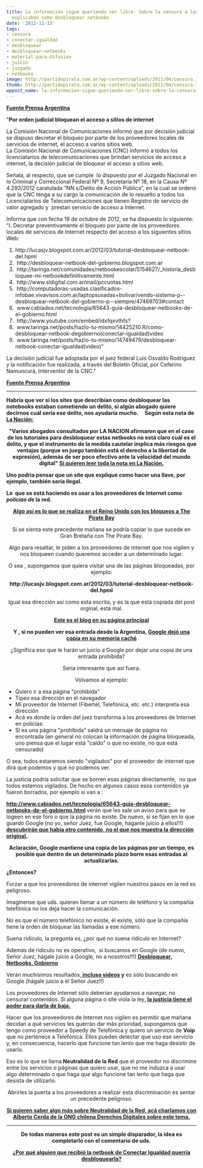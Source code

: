 ```yaml
---
title: La información sigue queriendo ser libre- Sobre la censura a las páginas que
  explicaban como desbloquear netbooks
date: '2012-11-13'
tags:
- censura
- conectar-igualdad
- desbloquear
- desbloquear-netbooks
- material-para-difusion
- juicio
- juzgado
- netbooks
image: http://partidopirata.com.ar/wp-content/uploads/2011/04/censura.jpg
thumb: http://partidopirata.com.ar/wp-content/uploads/2011/04/censura-150x150.jpg
wppost_name: la-informacion-sigue-queriendo-ser-libre-sobre-la-censura-a-las-paginas-que-explicaban-como-desbloquear-netbooks
---
```


<strong><a href="http://www.prensa.argentina.ar/2012/11/12/35882-por-orden-judicial-bloquean-el-acceso-a-sitios-de-internet.php" target="_blank">Fuente Prensa Argentina</a></strong>

"<strong>Por orden judicial bloquean el acceso a sitios de internet</strong>
<div id="copete_amp">La Comisión Nacional de Comunicaciones informó que por decisión judicial se dispuso decretar el bloqueo por parte de los proveedores locales de servicios de internet, el acceso a varios sitios web.</div>
La Comisión Nacional de Comunicaciones (CNC) informó a todos los licenciatarios de telecomunicaciones que brindan servicios de acceso a internet, la decisión judicial de bloquear el acceso a sitios web.

Señala, al respecto, que se cumple  lo dispuesto por el Juzgado Nacional en lo Criminal y Correccional Federal Nº 9, Secretaría Nº 18, en la Causa Nº 4.293/2012 caratulada “NN s/Delito de Acción Pública”, en la cual se ordenó que la CNC tenga a su cargo la comunicación de lo resuelto a todos los Licenciatarios de Telecomunicaciones que tienen Registro de servicio de valor agregado y  prestan servicio de acceso a Internet.

Informa que con fecha 19 de octubre de 2012, se ha dispuesto lo siguiente: “I. Decretar preventivamente el bloqueo por parte de los proveedores locales de servicios de Internet respecto del acceso a los siguientes sitios Web:
<ol>
	<li>http://lucasjv.blogspot.com.ar/2012/03/tutorial-desbloquear-netbook-del.hpml</li>
	<li> http://desbloquear-netbook-del-gobierno.blogspot.com.ar</li>
	<li> http://taringa.net/comunidades/netbookescolar/5154627/_historia_desbloquee-mi-netbookdefinitivamente.html</li>
	<li> http://www.sldigital.com.ar/mail/pccuotas.html</li>
	<li> http://computadoras-usadas.clasificados-infobae.vivavisos.com.ar/laptopsusadas+bolivar/vendo-sistema-p--desbloquear-netbook-del-gobierno-p--siempre/47469703#contact</li>
	<li> www.cabiados.net/tecnologia/65643-guia-desbloquear-netbooks-de-el-gobierno.html</li>
	<li> http://www.youtube.com/embed/idxfqxvthfs?</li>
	<li> www.taringa.net/posts/hazIo-tu-mismo/14425210.R/como-desbloquear-netbook-degobierno(conectar-igualdad)video</li>
	<li> www.taringa.net/posts/hazIo-tu-mismo/14749479/desbloquear-netbook-conectar-igualdad(video)”</li>
</ol>
La decisión judicial fue adoptada por el juez federal Luis Osvaldo Rodríguez y la notificación fue realizada, a través del Boletín Oficial, por Ceferino Namuncurá, Interventor de la CNC."

<strong><a href="http://www.prensa.argentina.ar/2012/11/12/35882-por-orden-judicial-bloquean-el-acceso-a-sitios-de-internet.php" target="_blank">Fuente Prensa Argentina</a></strong>

<hr />

<strong>Habría que ver si los sites que describían como desbloquear las notebooks estaban cometiendo un delito, si algún abogado quiere decirnos cuál sería ese delito, nos ayudaría mucho.     Según esta nota de <a href="http://www.lanacion.com.ar/1525931-prohiben-webs-que-explican-como-desbloquear-netbooks" target="_blank">La Nación:</a></strong>
<p style="text-align: center;"><strong>"Varios abogados consultados por LA NACION afirmaron que en el caso de los tutoriales para desbloquear estas netbooks no está claro cuál es el delito, y que el instrumento de la medida cautelar implica más riesgos que ventajas (porque en juego también está el derecho a la libertad de expresión), además de ser poco efectivo ante la velocidad del mundo digital"
<a href="http://www.lanacion.com.ar/1525931-prohiben-webs-que-explican-como-desbloquear-netbooks" target="_blank">Si quieren leer toda la nota en La Nación.</a>
</strong></p>
<strong>Uno podria pensar que un site que explique como hacer una llave, por ejemplo, también sería ilegal.
</strong>

<strong>Lo  que se está haciendo es usar a los proveedores de Internet como <em>policías d</em>e la red.</strong>
<p style="text-align: center;"><strong><a href="http://www.luchacontralapirateria.com/index.php?option=com_content&amp;view=article&amp;id=741:pirateria&amp;catid=41:noticias&amp;Itemid=52" target="_blank">Algo así es lo que se realiza en el Reino Unido con los bloqueos a The Pirate Bay</a></strong></p>
<p style="text-align: center;">Si se sienta este precedente mañana se podría copiar lo que sucede en Gran Bretaña con The Pirate Bay.</p>
<p style="text-align: center;">Algo para resaltar, le piden a los proveedores de internet que nos vigilen y nos bloqueen cuando queremos acceder a un determinado lugar.</p>
<p style="text-align: center;">O sea , supongamos que quiera visitar una de las páginas bloqueadas, por ejemplo:</p>
<p style="text-align: center;"><strong>http://lucasjv.blogspot.com.ar/2012/03/tutorial-desbloquear-netbook-del.hpml</strong></p>
<p style="text-align: center;">Igual esa dirección así como esta escrita, y es la que está copiada del post orginal, está mal.</p>
<p style="text-align: center;"><strong><a href="http://lucasjv.blogspot.com/" target="_blank">Este es el blog en su página principal</a></strong></p>
<p style="text-align: center;"><strong>Y , si no pueden ver esa entrada desde la Argentina, <a href="http://webcache.googleusercontent.com/search?q=cache:GyqHJ8Y3quYJ:lucasjv.blogspot.com/2012/03/tutorial-desbloquear-netbook-del.html+http://lucasjv.blogspot.com/2012/03/tutorial-desbloquear-netbook-del.html&amp;cd=1&amp;hl=es-419&amp;ct=clnk&amp;client=firefox-a" target="_blank">Google dejó una copia en su memoria caché</a></strong></p>
<p style="text-align: center;">¿Significa eso que le harán un juicio a Google por dejar una copia de una entrada prohíbida?</p>
<p style="text-align: center;">Seria interesante que así fuera.</p>
<p style="text-align: center;">Volvamos al ejemplo:</p>

<ul>
	<li>Quiero ir a esa página "prohíbida"</li>
	<li>Tipeo esa dirección en el navegador</li>
	<li>Mi proveedor de Internet (Fibertel, Telefónica, etc. etc.) interpreta esa dirección</li>
	<li>Acá es donde la orden del juez transforma a los proveedores de Internet en policías:</li>
	<li>Si es una página "prohíbida" saldrá un mensaje de página no encontrada (en general no colocan la información de página bloqueada, uno piensa que el lugar está "caído" o que no existe, no que está censurado)</li>
</ul>
O sea, todos estaremos siendo "vigilados" por el proveedor de internet que dirá qué podemos y qué no podemos ver.

La justicia podría solicitar que se borren esas páginas directamente,  no que todos estemos vigilados. De hecho en algunos casos esos contenidos ya fueron borrados, por ejemplo si van a :

<strong><a href="http://www.cabiados.net/tecnologia/65643-guia-desbloquear-netbooks-de-el-gobierno.html" target="_blank">http://www.cabiados.net/tecnologia/65643-guia-desbloquear-netbooks-de-el-gobierno.html</a> </strong>verán que les sale un aviso para que se logeen en ese foro o que la página no existe.
De nuevo, si se fijan en lo que guardó Google (no yo, señor Juez, fue Google, háganle juicio a ellos!!!)<strong><a href="http://webcache.googleusercontent.com/search?q=cache:Mcqec59zlw4J:www.cabiados.net/tecnologia/65643-guia-desbloquear-netbooks-de-el-gobierno.html+http://www.cabiados.net/tecnologia/65643-guia-desbloquear-netbooks-de-el-gobierno.html&amp;cd=1&amp;hl=es-419&amp;ct=clnk&amp;client=firefox-a" target="_blank"> descubrirán que había otro contenido, no el que nos muestra la dirección original.</a></strong>
<p style="text-align: center;"><strong>Aclaración, Google mantiene una copia de las páginas por un tiempo, es posible que dentro de un determinado plazo borre esas entradas al actualizarlas.</strong></p>
<strong>¿Entonces? </strong>

Forzar a que los proveedores de internet vigilen nuestros pasos en la red es peligroso.

Imagínense que uds. quieren llamar a un número de teléfono y la compañía telefónica no los deja hacer la comunicación.

No es que el número telefónico no existe, él existe, sólo que la compañía tiene la orden de bloquear las llamadas a ese número.

Suena ridículo, la pregunta es, ¿por qué no suena ridículo en Internet?

Además de ridículo no es operativo,  si buscamos en Google (de nuevo, Señor Juez, hágale juicio a Google, no a nosotros!!!) <strong><a href="http://www.google.com/search?q=desbloquear%2C+netbooks%2C+gobierno&amp;ie=utf-8&amp;oe=utf-8&amp;aq=t&amp;rls=org.mozilla:pt-BR:official&amp;client=firefox-a" target="_blank">Desbloquear, Netbooks, Gobierno</a></strong>

Verán muchísimos resultados,<strong><a href="http://www.google.com/search?q=desbloquear%2C+netbooks%2C+gobierno&amp;ie=utf-8&amp;oe=utf-8&amp;aq=t&amp;rls=org.mozilla:pt-BR:official&amp;client=firefox-a#q=desbloquear,+netbooks,+gobierno&amp;hl=es-419&amp;client=firefox-a&amp;hs=kOc&amp;rls=org.mozilla:pt-BR:official&amp;prmd=imvns&amp;source=lnms&amp;tbm=vid&amp;sa=X&amp;ei=NkmiUJ7mLIHk9ATbmYDADg&amp;ved=0CAwQ_AUoAw&amp;bav=on.2,or.r_gc.r_pw.r_qf.&amp;fp=5f445c0532156f62&amp;bpcl=38093640&amp;biw=1600&amp;bih=741" target="_blank"> incluso videos</a> y</strong> es sólo buscando en Google (hágale juicio a él Señor Juez!!)

Los proveedores de Internet sólo deberían ayudarnos a navegar, no censurar contenidos. Si alguna página o site viola la ley<strong>, <a href="http://tn.com.ar/policiales/desbarataron-a-una-red-internacional-de-pedofilos_056017" target="_blank">la justicia tiene el poder para darla de baja.</a></strong>

Hacer que los proveedores de Internet nos vigilen es permitir que mañana decidan a qué servicios les querrán dar más prioridad, supongamos que tengo como proveedor a Speedy de Telefónica y quiero un servicio de <strong>Voip</strong> que no pertenece a Telefónica. Ellos pueden detectar que uso ese servicio y, en consecuencia, hacerlo que funcione tan lento que me haga desistir de usarlo.

Eso es lo que se llama<strong> Neutralidad de la Red</strong> que el proveedor no discrimine entre los servicios o páginas que quiero usar, que no me induzca a usar algo determinado o que haga que algo funcione tan lento que haga que desista de utilizarlo.
<p style="text-align: center;">Abrirles la puerta a los proveedores a realizar esta discriminación es sentar un precedente peligroso.</p>
<p style="text-align: center;"><strong><a href="../4513/charlando-con-alberto-cerda-de-la-ong-derechos-digitales-de-chile">Si quieren saber algo más sobre Neutralidad de la Red, acá charlamos con Alberto Cerda de la ONG chilena Derechos Digitales sobre este tema.</a></strong></p>


<hr />
<p style="text-align: center;"><strong>De todas maneras este post es un simple disparador, la idea es completarlo con el comentario de uds.</strong></p>
<p style="text-align: center;"><strong><a href="http://partidopirata.com.ar/7353/por-que-alguien-querria-desbloquear-la-netbook-de-conectar-igualdad-las-del-gobierno">¿Por qué alguien que recibió la netbook de Conectar Igualdad querría desbloquearla?</a></strong></p>
